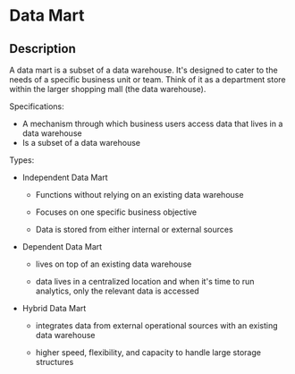 # Data Mart

## Description

A data mart is a subset of a data warehouse. It's designed to cater to the needs of a specific business unit or team. Think of it as a department store within the larger shopping mall (the data warehouse).

Specifications:

- A mechanism through which business users access data that lives in a data warehouse
- Is a subset of a data warehouse

Types:

- Independent Data Mart

   - Functions without relying on an existing data warehouse

   - Focuses on one specific business objective

   - Data is stored from either internal or external sources

- Dependent Data Mart

   - lives on top of an existing data warehouse

   - data lives in a centralized location and when it's time to run analytics, only the relevant data is accessed

- Hybrid Data Mart

   - integrates data from external operational sources with an existing data warehouse

   - higher speed, flexibility, and capacity to handle large storage structures
